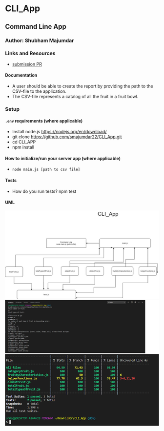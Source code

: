 # CLI_App

## Command Line App

### Author: Shubham Majumdar

### Links and Resources
* [submission PR](https://github.com/smajumdar22/CLI_App/pull/1)


#### Documentation
* A user should be able to create the report by providing the path to the CSV-file to the application.
* The CSV-file represents a catalog of all the fruit in a fruit bowl.

### Setup
#### `.env` requirements (where applicable)
* Install node.js https://nodejs.org/en/download/
* git clone https://github.com/smajumdar22/CLI_App.git
* cd CLI_APP
* npm install


#### How to initialize/run your server app (where applicable)
* `node main.js [path to csv file]`
  
#### Tests
* How do you run tests?
  npm test

#### UML
![UML Diagram](whiteboard.jpg)
![Output Diagram](output.jpg)
![Test Coverage](testCoverage.jpg)
